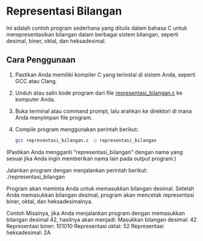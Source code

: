 # Representasi Bilangan

Ini adalah contoh program sederhana yang ditulis dalam bahasa C untuk merepresentasikan bilangan dalam berbagai sistem bilangan, seperti desimal, biner, oktal, dan heksadesimal.

## Cara Penggunaan

1. Pastikan Anda memiliki kompiler C yang terinstal di sistem Anda, seperti GCC atau Clang.
2. Unduh atau salin kode program dari file [representasi_bilangan.c](link_to_code_file) ke komputer Anda.
3. Buka terminal atau command prompt, lalu arahkan ke direktori di mana Anda menyimpan file program.
4. Compile program menggunakan perintah berikut:

   ```bash
   gcc representasi_bilangan.c -o representasi_bilangan

(Pastikan Anda mengganti "representasi_bilangan" dengan nama yang sesuai jika Anda ingin memberikan nama lain pada output program.)

Jalankan program dengan menjalankan perintah berikut:
./representasi_bilangan

Program akan meminta Anda untuk memasukkan bilangan desimal.
Setelah Anda memasukkan bilangan desimal, program akan mencetak representasi biner, oktal, dan heksadesimalnya.

Contoh
Misalnya, jika Anda menjalankan program dengan memasukkan bilangan desimal 42, hasilnya akan menjadi:
Masukkan bilangan desimal: 42
Representasi biner: 101010
Representasi oktal: 52
Representasi heksadesimal: 2A
